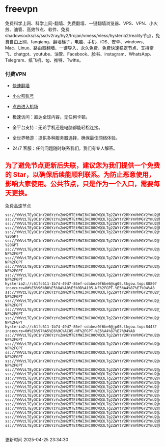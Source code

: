 # freevpn

免费科学上网、科学上网-翻墙、免费翻墙、一键翻墙浏览器、VPS、VPN、小火煎、油管、高效节点、软件、免费shadowsocks/ss/ssr/v2ray/hy2/trojan/vmess/vless/hysteria2/reality节点，免费自由上网、fanqiang、翻墙梯子，电脑、手机、iOS、安卓、windows、Mac、Linux、路由器翻墙、一键导入、永久免费、免费快速稳定节点、支持奈飞、chatgpt、youtube、油管、Facebook、脸书、instagram、WhatsApp、Telegram、纸飞机、tg、推特、Twitte。

### 付费VPN
* [快速翻墙](https://uhuio.top/) 

* [小火煎账号](https://free-clash.top/) 

* [点击进入机场](https://uhuio.top/) 

* 极速访问：直达全球内容，无任何卡顿。

* 全平台支持：无论手机还是电脑都能轻松连接。

* 全世界畅游：提供多种服务器选择，确保最佳网络体验。

* 24/7 客服：任何问题随时联系我们，我们有专人解答。

## <font color="red">为了避免节点更新后失联，建议您为我们提供一个免费的 Star，以确保后续能顺利联系。为防止恶意使用，影响大家使用。公共节点，只是作为一个入口，需要每天更换。</font>

免费高速节点

```ss://YWVzLTEyOC1nY206YzYxZmM2MTEtMWI3NC00OWQ3LTg2ZWYtY2RhYmVhMGY2YmU2@hk01.jgrtoioceaw.help:50384#%E9%A6%99%E6%B8%AF01
ss://YWVzLTEyOC1nY206YzYxZmM2MTEtMWI3NC00OWQ3LTg2ZWYtY2RhYmVhMGY2YmU2@hk02.jigreliewolf.click:17889#%E9%A6%99%E6%B8%AF02
ss://YWVzLTEyOC1nY206YzYxZmM2MTEtMWI3NC00OWQ3LTg2ZWYtY2RhYmVhMGY2YmU2@hk03.jigreliewolf.click:10838#%E9%A6%99%E6%B8%AF03
ss://YWVzLTEyOC1nY206YzYxZmM2MTEtMWI3NC00OWQ3LTg2ZWYtY2RhYmVhMGY2YmU2@hk04.jgrtoioceaw.help:29956#%E9%A6%99%E6%B8%AF04
ss://YWVzLTEyOC1nY206YzYxZmM2MTEtMWI3NC00OWQ3LTg2ZWYtY2RhYmVhMGY2YmU2@hk05.ijgelrkasd.click:41284#%E9%A6%99%E6%B8%AF05
ss://YWVzLTEyOC1nY206YzYxZmM2MTEtMWI3NC00OWQ3LTg2ZWYtY2RhYmVhMGY2YmU2@tw01.jigreliewolf.click:30995#%E5%8F%B0%E6%B9%BE01%20-%20GPT
ss://YWVzLTEyOC1nY206YzYxZmM2MTEtMWI3NC00OWQ3LTg2ZWYtY2RhYmVhMGY2YmU2@tw02.ijgelrkasd.click:22610#%E5%8F%B0%E6%B9%BE02%20-%20GPT
ss://YWVzLTEyOC1nY206YzYxZmM2MTEtMWI3NC00OWQ3LTg2ZWYtY2RhYmVhMGY2YmU2@sg01.jgrtoioceaw.help:55559#%E6%96%B0%E5%8A%A0%E5%9D%A101%20-NF%2FGPT
ss://YWVzLTEyOC1nY206YzYxZmM2MTEtMWI3NC00OWQ3LTg2ZWYtY2RhYmVhMGY2YmU2@sg02.jigreliewolf.click:40574#%E6%96%B0%E5%8A%A0%E5%9D%A102%20-NF%2FGPT
ss://YWVzLTEyOC1nY206YzYxZmM2MTEtMWI3NC00OWQ3LTg2ZWYtY2RhYmVhMGY2YmU2@sg03.ijgelrkasd.click:23716#%E6%96%B0%E5%8A%A0%E5%9D%A103%20-NF%2FGPT
ss://YWVzLTEyOC1nY206YzYxZmM2MTEtMWI3NC00OWQ3LTg2ZWYtY2RhYmVhMGY2YmU2@sg04.jgrtoioceaw.help:17971#%E6%96%B0%E5%8A%A0%E5%9D%A104%20-NF%2FGPT
hysteria2://c61fc611-1b74-49d7-86ef-cdabea0f6be6@sg05.tkgow.top:8080?insecure=0#%E6%96%B0%E5%8A%A0%E5%9D%A105-NF%2FGPT-%E5%A4%87%E7%94%A8
ss://YWVzLTEyOC1nY206YzYxZmM2MTEtMWI3NC00OWQ3LTg2ZWYtY2RhYmVhMGY2YmU2@jp01.jgrtoioceaw.help:58645#%E6%97%A5%E6%9C%AC01%20-NF%2FGPT
ss://YWVzLTEyOC1nY206YzYxZmM2MTEtMWI3NC00OWQ3LTg2ZWYtY2RhYmVhMGY2YmU2@jp02.jgrtoioceaw.help:47462#%E6%97%A5%E6%9C%AC02%20-NF%2FGPT
ss://YWVzLTEyOC1nY206YzYxZmM2MTEtMWI3NC00OWQ3LTg2ZWYtY2RhYmVhMGY2YmU2@jp03.jigreliewolf.click:33414#%E6%97%A5%E6%9C%AC03%20-NF%2FGPT
ss://YWVzLTEyOC1nY206YzYxZmM2MTEtMWI3NC00OWQ3LTg2ZWYtY2RhYmVhMGY2YmU2@jp04.ijgelrkasd.click:58223#%E6%97%A5%E6%9C%AC04%20-NF%2FGPT
hysteria2://c61fc611-1b74-49d7-86ef-cdabea0f6be6@jp05.tkgow.top:8443?insecure=0#%E6%97%A5%E6%9C%AC05-NF%2FGPT-%E5%A4%87%E7%94%A8
ss://YWVzLTEyOC1nY206YzYxZmM2MTEtMWI3NC00OWQ3LTg2ZWYtY2RhYmVhMGY2YmU2@us01.jgrtoioceaw.help:48129#%E7%BE%8E%E5%9B%BD01%20-NF%2FGPT
ss://YWVzLTEyOC1nY206YzYxZmM2MTEtMWI3NC00OWQ3LTg2ZWYtY2RhYmVhMGY2YmU2@us02.jgrtoioceaw.help:44907#%E7%BE%8E%E5%9B%BD02%20-NF%2FGPT
ss://YWVzLTEyOC1nY206YzYxZmM2MTEtMWI3NC00OWQ3LTg2ZWYtY2RhYmVhMGY2YmU2@us03.jigreliewolf.click:43330#%E7%BE%8E%E5%9B%BD03%20-NF%2FGPT
ss://YWVzLTEyOC1nY206YzYxZmM2MTEtMWI3NC00OWQ3LTg2ZWYtY2RhYmVhMGY2YmU2@us04.ijgelrkasd.click:44130#%E7%BE%8E%E5%9B%BD04%20-NF%2FGPT
ss://YWVzLTEyOC1nY206YzYxZmM2MTEtMWI3NC00OWQ3LTg2ZWYtY2RhYmVhMGY2YmU2@gb01.jgrtoioceaw.help:27765#%E8%8B%B1%E5%9B%BD01
ss://YWVzLTEyOC1nY206YzYxZmM2MTEtMWI3NC00OWQ3LTg2ZWYtY2RhYmVhMGY2YmU2@gb02.jigreliewolf.click:52762#%E8%8B%B1%E5%9B%BD02
ss://YWVzLTEyOC1nY206YzYxZmM2MTEtMWI3NC00OWQ3LTg2ZWYtY2RhYmVhMGY2YmU2@de01.jgrtoioceaw.help:20635#%E5%BE%B7%E5%9B%BD01
ss://YWVzLTEyOC1nY206YzYxZmM2MTEtMWI3NC00OWQ3LTg2ZWYtY2RhYmVhMGY2YmU2@de02.jigreliewolf.click:52770#%E5%BE%B7%E5%9B%BD02
ss://YWVzLTEyOC1nY206YzYxZmM2MTEtMWI3NC00OWQ3LTg2ZWYtY2RhYmVhMGY2YmU2@fr01.ijgelrkasd.click:32568#%E6%B3%95%E5%9B%BD01
ss://YWVzLTEyOC1nY206YzYxZmM2MTEtMWI3NC00OWQ3LTg2ZWYtY2RhYmVhMGY2YmU2@fr02.jigreliewolf.click:45265#%E6%B3%95%E5%9B%BD02
ss://YWVzLTEyOC1nY206YzYxZmM2MTEtMWI3NC00OWQ3LTg2ZWYtY2RhYmVhMGY2YmU2@ca01.jigreliewolf.click:30461#%E5%8A%A0%E6%8B%BF%E5%A4%A701
ss://YWVzLTEyOC1nY206YzYxZmM2MTEtMWI3NC00OWQ3LTg2ZWYtY2RhYmVhMGY2YmU2@ca02.ijgelrkasd.click:24053#%E5%8A%A0%E6%8B%BF%E5%A4%A702
ss://YWVzLTEyOC1nY206YzYxZmM2MTEtMWI3NC00OWQ3LTg2ZWYtY2RhYmVhMGY2YmU2@my01.jigreliewolf.click:52408#%E9%A9%AC%E6%9D%A5%E8%A5%BF%E4%BA%9A01
ss://YWVzLTEyOC1nY206YzYxZmM2MTEtMWI3NC00OWQ3LTg2ZWYtY2RhYmVhMGY2YmU2@my02.ijgelrkasd.click:25519#%E9%A9%AC%E6%9D%A5%E8%A5%BF%E4%BA%9A02
ss://YWVzLTEyOC1nY206YzYxZmM2MTEtMWI3NC00OWQ3LTg2ZWYtY2RhYmVhMGY2YmU2@au01.jgrtoioceaw.help:13460#%E6%BE%B3%E5%A4%A7%E5%88%A9%E4%BA%9A01
ss://YWVzLTEyOC1nY206YzYxZmM2MTEtMWI3NC00OWQ3LTg2ZWYtY2RhYmVhMGY2YmU2@au02.ijgelrkasd.click:46073#%E6%BE%B3%E5%A4%A7%E5%88%A9%E4%BA%9A02
ss://YWVzLTEyOC1nY206YzYxZmM2MTEtMWI3NC00OWQ3LTg2ZWYtY2RhYmVhMGY2YmU2@ko01.jgrtoioceaw.help:46108#%E9%9F%A9%E5%9B%BD01
ss://YWVzLTEyOC1nY206YzYxZmM2MTEtMWI3NC00OWQ3LTg2ZWYtY2RhYmVhMGY2YmU2@ko02.jigreliewolf.click:50181#%E9%9F%A9%E5%9B%BD02


```
更新时间 2025-04-25 23:34:30